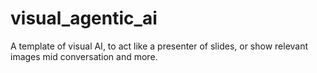 # visual_agentic_ai
A template of visual AI, to act like a presenter of slides, or show relevant images mid conversation and more.
